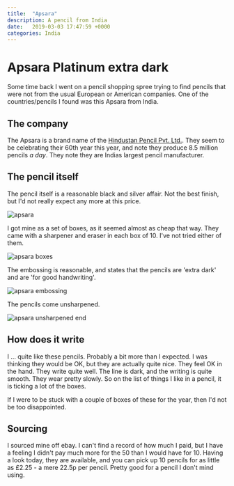 ```yaml
---
title:  "Apsara"
description: A pencil from India
date:   2019-03-03 17:47:59 +0000
categories: India
---
```


# Apsara Platinum extra dark

Some time back I went on a pencil shopping spree trying to find pencils that
were not from the usual European or American companies. One of the countries/pencils
I found was this Apsara from India.

## The company

The Apsara is a brand name of the [Hindustan Pencil Pvt. Ltd.](https://www.hindustanpencils.com). They seem to be
celebrating their 60th year this year, and note they produce 8.5 million pencils *a day*. They note they are
Indias largest pencil manufacturer.

## The pencil itself

The pencil itself is a reasonable black and silver affair. Not the best finish, but I'd not really expect any
more at this price.

![apsara]({{site.url}}/images/apsara.jpg)

I got mine as a set of boxes, as it seemed almost as cheap that way. They came with a sharpener and eraser in
each box of 10. I've not tried either of them.

![apsara boxes]({{site.url}}/images/apsara_box.jpg)

The embossing is reasonable, and states that the pencils are 'extra dark' and are 'for good handwriting'.

![apsara embossing]({{site.url}}/images/apsara_detail.jpg)

The pencils come unsharpened.

![apsara unsharpened end]({{site.url}}/images/apsara_end.jpg)

## How does it write

I ... quite like these pencils. Probably a bit more than I expected. I was thinking they would be OK, but they are
actually quite nice. They feel OK in the hand. They write quite well. The line is dark, and the writing is quite
smooth. They wear pretty slowly. So on the list of things I like in a pencil, it is ticking a lot of the boxes.

If I were to be stuck with a couple of boxes of these for the year, then I'd not be too disappointed.

## Sourcing

I sourced mine off ebay. I can't find a record of how much I paid, but I have a feeling I didn't pay much more for the 50
than I would have for 10. Having a look today, they are available, and you can pick up 10 pencils for as little as £2.25 - a mere
22.5p per pencil. Pretty good for a pencil I don't mind using.
